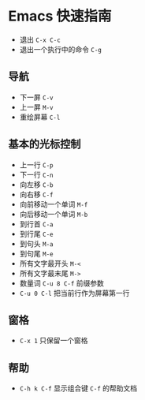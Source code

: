 # Emacs 快速指南

- 退出 `C-x C-c`
- 退出一个执行中的命令 `C-g`

## 导航

- 下一屏 `C-v`
- 上一屏 `M-v`
- 重绘屏幕 `C-l`

## 基本的光标控制

- 上一行 `C-p`
- 下一行 `C-n`
- 向左移 `C-b`
- 向右移 `C-f`
- 向前移动一个单词 `M-f`
- 向后移动一个单词 `M-b`
- 到行首 `C-a`
- 到行尾 `C-e`
- 到句头 `M-a`
- 到句尾 `M-e`
- 所有文字最开头 `M-<`
- 所有文字最末尾 `M->`
- 数量词 `C-u 8 C-f` 前缀参数
- `C-u 0 C-l` 把当前行作为屏幕第一行

## 窗格

- `C-x 1` 只保留一个窗格

## 帮助

- `C-h k C-f` 显示组合键 `C-f` 的帮助文档